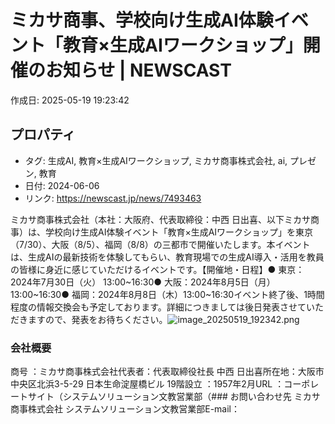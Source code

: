 # ミカサ商事、学校向け生成AI体験イベント「教育×生成AIワークショップ」開催のお知らせ | NEWSCAST

作成日: 2025-05-19 19:23:42

## プロパティ

- タグ: 生成AI, 教育×生成AIワークショップ, ミカサ商事株式会社, ai, プレゼン, 教育
- 日付: 2024-06-06
- リンク: https://newscast.jp/news/7493463

ミカサ商事株式会社（本社：大阪府、代表取締役：中西 日出喜、以下ミカサ商事）は、学校向け生成AI体験イベント「教育×生成AIワークショップ」を東京（7/30）、大阪（8/5）、福岡（8/8）の三都市で開催いたします。本イベントは、生成AIの最新技術を体験してもらい、教育現場での生成AI導入・活用を教員の皆様に身近に感じていただけるイベントです。【開催地・日程】● 東京：2024年7月30日（火） 13:00~16:30● 大阪：2024年8月5日（月）13:00~16:30● 福岡：2024年8月8日（木）13:00~16:30イベント終了後、1時間程度の情報交換会も予定しております。詳細につきましては後日発表させていただきますので、発表をお待ちください。![image_20250519_192342.png](../assets/image_20250519_192342.png)
### 会社概要
商号 ：ミカサ商事株式会社代表者：代表取締役社長 中西 日出喜所在地：大阪市中央区北浜3-5-29 日本生命淀屋橋ビル 19階設立 ：1957年2月URL ：コーポレートサイト（システムソリューション文教営業部（### お問い合わせ先
ミカサ商事株式会社 システムソリューション文教営業部E-mail：
